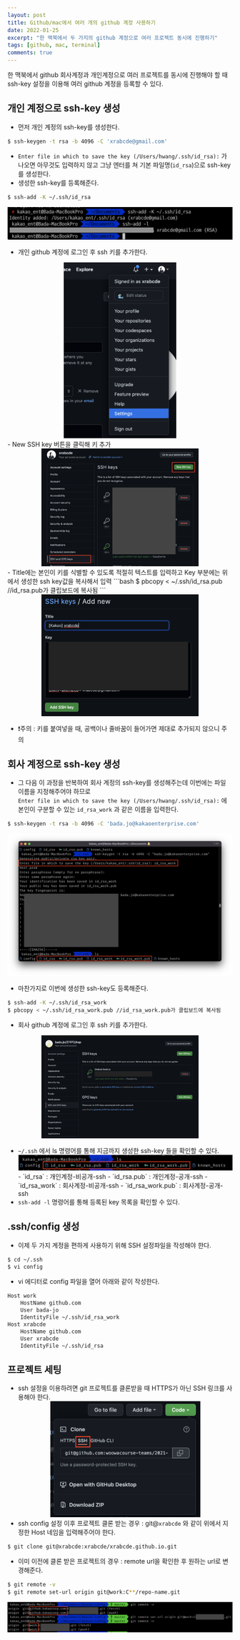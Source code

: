 ```yaml
---
layout: post
title: Github/mac에서 여러 개의 github 계정 사용하기
date: 2022-01-25
excerpt: "한 맥북에서 두 가지의 github 계정으로 여러 프로젝트 동시에 진행하기"
tags: [github, mac, terminal]
comments: true
---
```


한 맥북에서 github 회사계정과 개인계정으로 여러 프로젝트를 동시에 진행해야 할 때 ssh-key 설정을 이용해 여러 github 계정을 등록할 수 있다.

## 개인 계정으로 ssh-key 생성
- 먼저 개인 계정의 ssh-key를 생성한다.
```bash
$ ssh-keygen -t rsa -b 4096 -C 'xrabcde@gmail.com'
```
- `Enter file in which to save the key (/Users/hwang/.ssh/id_rsa):` 가 나오면 아무것도 입력하지 않고 그냥 엔터를 쳐 기본 파일명(`id_rsa`)으로 ssh-key를 생성한다.
- 생성한 ssh-key를 등록해준다.
```bash
$ ssh-add -K ~/.ssh/id_rsa
```
<div style="width:100% !important; margin:0 auto">
<img src="/assets/img/github_multi1.png" alt="github_multi1.png">
</div>

- 개인 github 계정에 로그인 후 ssh 키를 추가한다.
<div style="width:50% !important; margin:0 auto">
<img src="/assets/img/github_multi2.png" alt="github_multi2.png">
</div>
- New SSH key 버튼을 클릭해 키 추가
<div style="width:70% !important; margin:0 auto">
<img src="/assets/img/github_multi3.png" alt="github_multi3.png">
</div>
- Title에는 본인이 키를 식별할 수 있도록 적절히 텍스트를 입력하고 Key 부분에는 위에서 생성한 ssh key값을 복사해서 입력
```bash
$ pbcopy < ~/.ssh/id_rsa.pub //id_rsa.pub가 클립보드에 복사됨
```

<div style="width:70% !important; margin:0 auto">
<img src="/assets/img/github_multi4.png" alt="github_multi4.png">
</div>

- ❗️주의 : 키를 붙여넣을 때, 공백이나 줄바꿈이 들어가면 제대로 추가되지 않으니 주의

## 회사 계정으로 ssh-key 생성
- 그 다음 이 과정을 반복하여 회사 계정의 ssh-key를 생성해주는데 이번에는 파일 이름을 지정해주어야 하므로  
`Enter file in which to save the key (/Users/hwang/.ssh/id_rsa):` 에 본인이 구분할 수 있는 `id_rsa_work` 과 같은 이름을 입력한다.
```bash
$ ssh-keygen -t rsa -b 4096 -C 'bada.jo@kakaoenterprise.com'
```
<div style="width:100% !important; margin:0 auto">
<img src="/assets/img/github_multi5.png" alt="github_multi5.png">
</div>

- 마찬가지로 이번에 생성한 ssh-key도 등록해준다.
```bash
$ ssh-add -K ~/.ssh/id_rsa_work
$ pbcopy < ~/.ssh/id_rsa_work.pub //id_rsa_work.pub가 클립보드에 복사됨
```

- 회사 github 계정에 로그인 후  ssh 키를 추가한다.

<div style="width:70% !important; margin:0 auto">
<img src="/assets/img/github_multi6.png" alt="github_multi6.png">
</div>

- `~/.ssh` 에서 ls 명령어를 통해 지금까지 생성한 ssh-key 들을 확인할 수 있다.
    <div style="width:100% !important; margin:0 auto">
    <img src="/assets/img/github_multi7.png" alt="github_multi7.png">
    </div>
    - `id_rsa` : 개인계정-비공개-ssh
    - `id_rsa.pub` : 개인계정-공개-ssh
    - `id_rsa_work` : 회사계정-비공개-ssh
    - `id_rsa_work.pub` : 회사계정-공개-ssh
- `ssh-add -l` 명령어를 통해 등록된 key 목록을 확인할 수 있다.

## .ssh/config 생성
- 이제 두 가지 계정을 편하게 사용하기 위해 SSH 설정파일을 작성해야 한다.
```bash
$ cd ~/.ssh
$ vi config
```

- vi 에디터로 config 파일을 열어 아래와 같이 작성한다.
```
Host work
    HostName github.com
    User bada-jo
    IdentityFile ~/.ssh/id_rsa_work
Host xrabcde
    HostName github.com
    User xrabcde
    IdentityFile ~/.ssh/id_rsa
```

## 프로젝트 세팅
- ssh 설정을 이용하려면 git 프로젝트를 클론받을 때 HTTPS가 아닌 SSH 링크를 사용해야 한다.
    <div style="width:70% !important; margin:0 auto">
    <img src="/assets/img/github_multi8.png" alt="github_multi8.png">
    </div>
- ssh config 설정 이후 프로젝트 클론 받는 경우 : git@`xrabcde` 와 같이 위에서 지정한 Host 네임을 입력해주어야 한다.
```bash
$ git clone git@xrabcde:xrabcde/xrabcde.github.io.git
```

- 이미 이전에 클론 받은 프로젝트의 경우 : remote url을 확인한 후 원하는 url로 변경해준다.
```bash
$ git remote -v
$ git remote set-url origin git@work:C**/repo-name.git
```

<div style="width:100% !important; margin:0 auto">
<img src="/assets/img/github_multi9.png" alt="github_multi9.png">
</div>